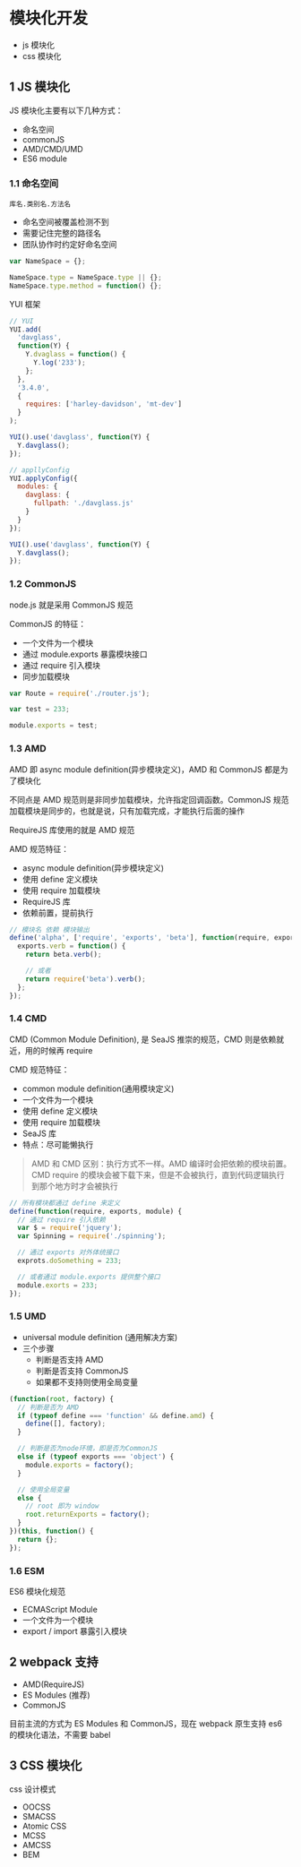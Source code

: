 # 模块化开发

- js 模块化
- css 模块化

## 1 JS 模块化

JS 模块化主要有以下几种方式：

- 命名空间
- commonJS
- AMD/CMD/UMD
- ES6 module

### 1.1 命名空间

`库名.类别名.方法名`

- 命名空间被覆盖检测不到
- 需要记住完整的路径名
- 团队协作时约定好命名空间

```javascript
var NameSpace = {};

NameSpace.type = NameSpace.type || {};
NameSpace.type.method = function() {};
```

YUI 框架

```javascript
// YUI
YUI.add(
  'davglass',
  function(Y) {
    Y.dvaglass = function() {
      Y.log('233');
    };
  },
  '3.4.0',
  {
    requires: ['harley-davidson', 'mt-dev']
  }
);

YUI().use('davglass', function(Y) {
  Y.davglass();
});

// appllyConfig
YUI.applyConfig({
  modules: {
    davglass: {
      fullpath: './davglass.js'
    }
  }
});

YUI().use('davglass', function(Y) {
  Y.davglass();
});
```

### 1.2 CommonJS

node.js 就是采用 CommonJS 规范

CommonJS 的特征：

- 一个文件为一个模块
- 通过 module.exports 暴露模块接口
- 通过 require 引入模块
- 同步加载模块

```javascript
var Route = require('./router.js');

var test = 233;

module.exports = test;
```

### 1.3 AMD

AMD 即 async module definition(异步模块定义)，AMD 和 CommonJS 都是为了模块化

不同点是 AMD 规范则是非同步加载模块，允许指定回调函数。CommonJS 规范加载模块是同步的，也就是说，只有加载完成，才能执行后面的操作

RequireJS 库使用的就是 AMD 规范

AMD 规范特征：

- async module definition(异步模块定义)
- 使用 define 定义模块
- 使用 require 加载模块
- RequireJS 库
- 依赖前置，提前执行

```javascript
// 模块名 依赖 模块输出
define('alpha', ['require', 'exports', 'beta'], function(require, exports, beta) {
  exports.verb = function() {
    return beta.verb();

    // 或者
    return require('beta').verb();
  };
});
```

### 1.4 CMD

CMD (Common Module Definition), 是 SeaJS 推崇的规范，CMD 则是依赖就近，用的时候再 require

CMD 规范特征：

- common module definition(通用模块定义)
- 一个文件为一个模块
- 使用 define 定义模块
- 使用 require 加载模块
- SeaJS 库
- 特点：尽可能懒执行

> AMD 和 CMD 区别：执行方式不一样。AMD 编译时会把依赖的模块前置。CMD require 的模块会被下载下来，但是不会被执行，直到代码逻辑执行到那个地方时才会被执行

```javascript
// 所有模块都通过 define 来定义
define(function(require, exports, module) {
  // 通过 require 引入依赖
  var $ = require('jquery');
  var Spinning = require('./spinning');

  // 通过 exports 对外体统接口
  exprots.doSomething = 233;

  // 或者通过 module.exports 提供整个接口
  module.exorts = 233;
});
```

### 1.5 UMD

- universal module definition (通用解决方案)
- 三个步骤
  - 判断是否支持 AMD
  - 判断是否支持 CommonJS
  - 如果都不支持则使用全局变量

```javascript
(function(root, factory) {
  // 判断是否为 AMD
  if (typeof define === 'function' && define.amd) {
    define([], factory);
  }

  // 判断是否为node环境，即是否为CommonJS
  else if (typeof exports === 'object') {
    module.exports = factory();
  }

  // 使用全局变量
  else {
    // root 即为 window
    root.returnExports = factory();
  }
})(this, function() {
  return {};
});
```

### 1.6 ESM

ES6 模块化规范

- ECMAScript Module
- 一个文件为一个模块
- export / import 暴露引入模块

## 2 webpack 支持

- AMD(RequireJS)
- ES Modules (推荐)
- CommonJS

目前主流的方式为 ES Modules 和 CommonJS，现在 webpack 原生支持 es6 的模块化语法，不需要 babel

## 3 CSS 模块化

css 设计模式

- OOCSS
- SMACSS
- Atomic CSS
- MCSS
- AMCSS
- BEM
